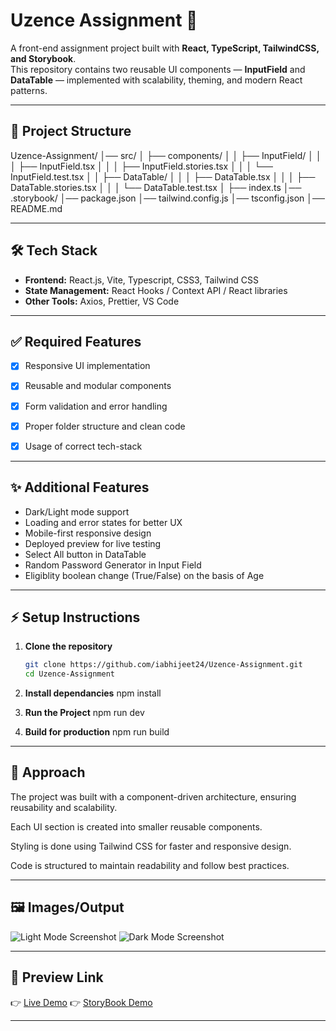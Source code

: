 # Uzence Assignment 🚀  

A front-end assignment project built with **React, TypeScript, TailwindCSS, and Storybook**.  
This repository contains two reusable UI components — **InputField** and **DataTable** — implemented with scalability, theming, and modern React patterns.  

---
    
## 📂 Project Structure  

Uzence-Assignment/
│── src/
│ ├── components/
│ │ ├── InputField/
│ │ │ ├── InputField.tsx
│ │ │ ├── InputField.stories.tsx
│ │ │ └── InputField.test.tsx
│ │ ├── DataTable/
│ │ │ ├── DataTable.tsx
│ │ │ ├── DataTable.stories.tsx
│ │ │ └── DataTable.test.tsx
│ ├── index.ts
│── .storybook/
│── package.json
│── tailwind.config.js
│── tsconfig.json
│── README.md




---

## 🛠️ Tech Stack
- **Frontend:** React.js, Vite, Typescript, CSS3, Tailwind CSS  
- **State Management:** React Hooks / Context API / React libraries 
- **Other Tools:** Axios, Prettier, VS Code 

---

## ✅ Required Features
- [x] Responsive UI implementation  
- [x] Reusable and modular components  
- [x] Form validation and error handling  
- [x] Proper folder structure and clean code  
- [x] Usage of correct tech-stack 


---

## ✨ Additional Features
- Dark/Light mode support  
- Loading and error states for better UX  
- Mobile-first responsive design  
- Deployed preview for live testing
- Select All button in DataTable
- Random Password Generator in Input Field  
- Eligiblity boolean change (True/False) on the basis of Age

---

## ⚡ Setup Instructions
1. **Clone the repository**
   ```bash
   git clone https://github.com/iabhijeet24/Uzence-Assignment.git
   cd Uzence-Assignment

2. **Install dependancies**
   npm install

3. **Run the Project**
   npm run dev


3. **Build for production**
   npm run build

---

## 🧭 Approach

The project was built with a component-driven architecture, ensuring reusability and scalability.

Each UI section is created into smaller reusable components.

Styling is done using Tailwind CSS for faster and responsive design.

Code is structured to maintain readability and follow best practices.

---
## 🖼️ Images/Output

![Light Mode Screenshot](./src/assets/light.png)
![Dark Mode Screenshot](./src/assets/dark.PNG)

---

## 🔗 Preview Link
👉 [Live Demo](https://uzence-assignment-seven.vercel.app/)
👉 [StoryBook Demo](https://uzence-assignment-4c6x.vercel.app/?path=/story/components-datatable--default)

---
